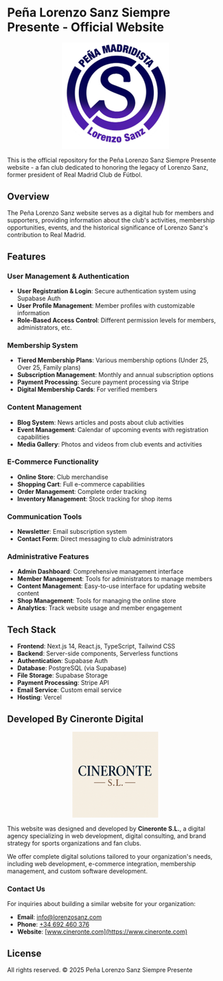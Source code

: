 # Peña Lorenzo Sanz Siempre Presente - Official Website

<p align="center">
  <img src="/public/logo.jpg" alt="Peña Lorenzo Sanz Logo" width="250"/>
</p>

This is the official repository for the Peña Lorenzo Sanz Siempre Presente website - a fan club dedicated to honoring the legacy of Lorenzo Sanz, former president of Real Madrid Club de Fútbol.

## Overview

The Peña Lorenzo Sanz website serves as a digital hub for members and supporters, providing information about the club's activities, membership opportunities, events, and the historical significance of Lorenzo Sanz's contribution to Real Madrid.

## Features

### User Management & Authentication
- **User Registration & Login**: Secure authentication system using Supabase Auth
- **User Profile Management**: Member profiles with customizable information
- **Role-Based Access Control**: Different permission levels for members, administrators, etc.

### Membership System
- **Tiered Membership Plans**: Various membership options (Under 25, Over 25, Family plans)
- **Subscription Management**: Monthly and annual subscription options
- **Payment Processing**: Secure payment processing via Stripe
- **Digital Membership Cards**: For verified members

### Content Management
- **Blog System**: News articles and posts about club activities
- **Event Management**: Calendar of upcoming events with registration capabilities
- **Media Gallery**: Photos and videos from club events and activities

### E-Commerce Functionality
- **Online Store**: Club merchandise
- **Shopping Cart**: Full e-commerce capabilities
- **Order Management**: Complete order tracking
- **Inventory Management**: Stock tracking for shop items

### Communication Tools
- **Newsletter**: Email subscription system
- **Contact Form**: Direct messaging to club administrators

### Administrative Features
- **Admin Dashboard**: Comprehensive management interface
- **Member Management**: Tools for administrators to manage members
- **Content Management**: Easy-to-use interface for updating website content
- **Shop Management**: Tools for managing the online store
- **Analytics**: Track website usage and member engagement

## Tech Stack

- **Frontend**: Next.js 14, React.js, TypeScript, Tailwind CSS
- **Backend**: Server-side components, Serverless functions
- **Authentication**: Supabase Auth
- **Database**: PostgreSQL (via Supabase)
- **File Storage**: Supabase Storage
- **Payment Processing**: Stripe API
- **Email Service**: Custom email service
- **Hosting**: Vercel

## Developed By Cineronte Digital

<p align="center">
  <img src="/public/CineronteLogo.png" alt="Cineronte Digital Logo" width="200"/>
</p>

This website was designed and developed by **Cineronte S.L.**, a digital agency specializing in web development, digital consulting, and brand strategy for sports organizations and fan clubs.

We offer complete digital solutions tailored to your organization's needs, including web development, e-commerce integration, membership management, and custom software development.

### Contact Us

For inquiries about building a similar website for your organization:

- **Email**: info@lorenzosanz.com
- **Phone**: [+34 692 460 376](https://wa.me/34692460376)
- **Website**: [www.cineronte.com](https://www.cineronte.com)

## License

All rights reserved. © 2025 Peña Lorenzo Sanz Siempre Presente
